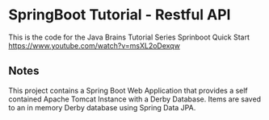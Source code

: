 # SpringBoot Tutorial - Restful API #

This is the code for the Java Brains Tutorial Series Sprinboot Quick Start <https://www.youtube.com/watch?v=msXL2oDexqw>

## Notes ##

This project contains a Spring Boot Web Application that provides a self contained Apache Tomcat Instance with a Derby Database.  Items are saved to an in memory Derby database using Spring Data JPA.